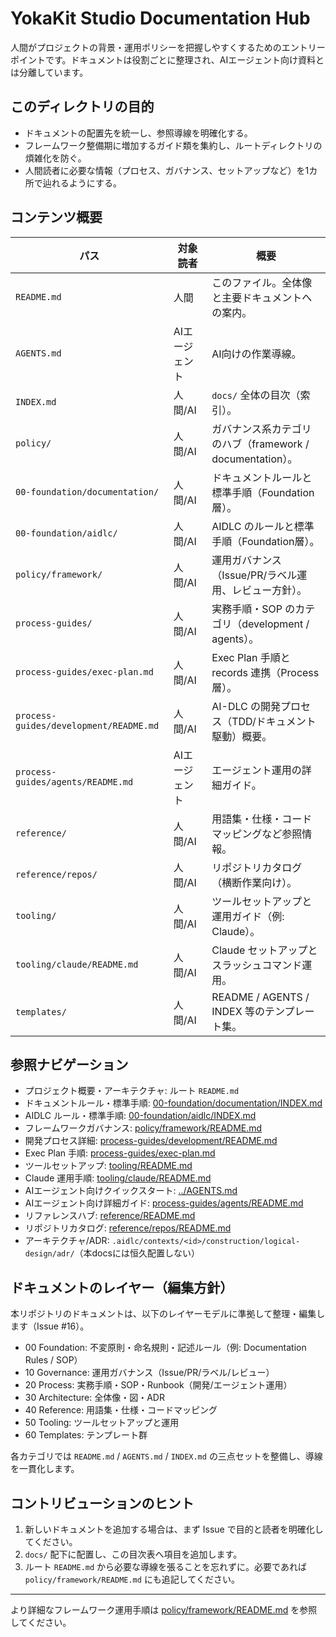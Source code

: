 # YokaKit Studio Documentation Hub

人間がプロジェクトの背景・運用ポリシーを把握しやすくするためのエントリーポイントです。ドキュメントは役割ごとに整理され、AIエージェント向け資料とは分離しています。

## このディレクトリの目的
- ドキュメントの配置先を統一し、参照導線を明確化する。
- フレームワーク整備期に増加するガイド類を集約し、ルートディレクトリの煩雑化を防ぐ。
- 人間読者に必要な情報（プロセス、ガバナンス、セットアップなど）を1カ所で辿れるようにする。

## コンテンツ概要
| パス | 対象読者 | 概要 |
|------|-----------|------|
| `README.md` | 人間 | このファイル。全体像と主要ドキュメントへの案内。 |
| `AGENTS.md` | AIエージェント | AI向けの作業導線。 |
| `INDEX.md` | 人間/AI | `docs/` 全体の目次（索引）。 |
| `policy/` | 人間/AI | ガバナンス系カテゴリのハブ（framework / documentation）。 |
| `00-foundation/documentation/` | 人間/AI | ドキュメントルールと標準手順（Foundation層）。 |
| `00-foundation/aidlc/` | 人間/AI | AIDLC のルールと標準手順（Foundation層）。 |
| `policy/framework/` | 人間/AI | 運用ガバナンス（Issue/PR/ラベル運用、レビュー方針）。 |
| `process-guides/` | 人間/AI | 実務手順・SOP のカテゴリ（development / agents）。 |
| `process-guides/exec-plan.md` | 人間/AI | Exec Plan 手順と records 連携（Process層）。 |
| `process-guides/development/README.md` | 人間/AI | AI-DLC の開発プロセス（TDD/ドキュメント駆動）概要。 |
| `process-guides/agents/README.md` | AIエージェント | エージェント運用の詳細ガイド。 |
| `reference/` | 人間/AI | 用語集・仕様・コードマッピングなど参照情報。 |
| `reference/repos/` | 人間/AI | リポジトリカタログ（横断作業向け）。 |
| `tooling/` | 人間/AI | ツールセットアップと運用ガイド（例: Claude）。 |
| `tooling/claude/README.md` | 人間/AI | Claude セットアップとスラッシュコマンド運用。 |
| `templates/` | 人間/AI | README / AGENTS / INDEX 等のテンプレート集。 |

## 参照ナビゲーション
- プロジェクト概要・アーキテクチャ: ルート `README.md`
- ドキュメントルール・標準手順: [00-foundation/documentation/INDEX.md](00-foundation/documentation/INDEX.md)
- AIDLC ルール・標準手順: [00-foundation/aidlc/INDEX.md](00-foundation/aidlc/INDEX.md)
- フレームワークガバナンス: [policy/framework/README.md](policy/framework/README.md)
- 開発プロセス詳細: [process-guides/development/README.md](process-guides/development/README.md)
- Exec Plan 手順: [process-guides/exec-plan.md](process-guides/exec-plan.md)
- ツールセットアップ: [tooling/README.md](tooling/README.md)
- Claude 運用手順: [tooling/claude/README.md](tooling/claude/README.md)
- AIエージェント向けクイックスタート: [../AGENTS.md](../AGENTS.md)
- AIエージェント向け詳細ガイド: [process-guides/agents/README.md](process-guides/agents/README.md)
- リファレンスハブ: [reference/README.md](reference/README.md)
 - リポジトリカタログ: [reference/repos/README.md](reference/repos/README.md)
 - アーキテクチャ/ADR: `.aidlc/contexts/<id>/construction/logical-design/adr/`（本docsには恒久配置しない）

## ドキュメントのレイヤー（編集方針）
本リポジトリのドキュメントは、以下のレイヤーモデルに準拠して整理・編集します（Issue #16）。
- 00 Foundation: 不変原則・命名規則・記述ルール（例: Documentation Rules / SOP）
- 10 Governance: 運用ガバナンス（Issue/PR/ラベル/レビュー）
- 20 Process: 実務手順・SOP・Runbook（開発/エージェント運用）
- 30 Architecture: 全体像・図・ADR
- 40 Reference: 用語集・仕様・コードマッピング
- 50 Tooling: ツールセットアップと運用
- 60 Templates: テンプレート群

各カテゴリでは `README.md` / `AGENTS.md` / `INDEX.md` の三点セットを整備し、導線を一貫化します。

## コントリビューションのヒント
1. 新しいドキュメントを追加する場合は、まず Issue で目的と読者を明確化してください。
2. `docs/` 配下に配置し、この目次表へ項目を追加します。
3. ルート `README.md` から必要な導線を張ることを忘れずに。必要であれば `policy/framework/README.md` にも追記してください。

---

より詳細なフレームワーク運用手順は [policy/framework/README.md](policy/framework/README.md) を参照してください。
